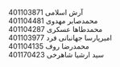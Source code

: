 آرش اسلامی 401103871<br/>
محمدصابر مهدوی 401104481<br/>
محمدطاها عسکری 401104287<br/>
امیرپارسا جهانبانی فرد 401103977<br/>
محمدرضا روف 401104135<br/>
سید ارشیا شاهرخی 401170423<br/>
